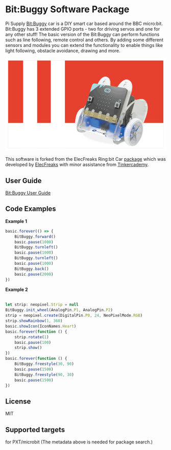 # Bit:Buggy Software Package

Pi Supply [Bit:Buggy](https://uk.pi-supply.com/products/pi-supply-bit-buggy-car-with-microbit) car is a DIY smart car based around the BBC micro:bit. Bit:Buggy has 3 extended GPIO ports - two for driving servos and one for any other stuff! The basic version of the Bit:Buggy can perform functions such as line following, remote control and others. By adding some different sensors and modules you can extend the functionality to enable things like light following, obstacle avoidance, drawing and more.

![](https://github.com/PiSupply/pxt-bitbuggy/blob/master/icon.png?raw=true)

This software is forked from the ElecFreaks Ring:bit Car [package](https://github.com/elecfreaks/pxt-ringbitcar) which was developed by [ElecFreaks](https://www.elecfreaks.com/) with minor assistance from [Tinkercademy](https://tinkercademy.com/).

## User Guide
[Bit:Buggy User Guide](https://learn.pi-supply.com/make/getting-started-with-the-pi-supply-microbit-bitbuggy/)

## Code Examples

**Example 1**
```JavaScript
basic.forever(() => {
    BitBuggy.forward()
    basic.pause(1000)
    BitBuggy.turnleft()
    basic.pause(1000)
    BitBuggy.turnleft()
    basic.pause(1000)
    BitBuggy.back()
    basic.pause(2000)
})
```

**Example 2**
```JavaScript

let strip: neopixel.Strip = null
BitBuggy.init_wheel(AnalogPin.P1, AnalogPin.P2)
strip = neopixel.create(DigitalPin.P0, 24, NeoPixelMode.RGB)
strip.showRainbow(1, 360)
basic.showIcon(IconNames.Heart)
basic.forever(function () {
    strip.rotate(1)
    basic.pause(100)
    strip.show()
})
basic.forever(function () {
    BitBuggy.freestyle(30, 90)
    basic.pause(1500)
    BitBuggy.freestyle(90, 30)
    basic.pause(1500)
})


```

## License
MIT

## Supported targets
for PXT/microbit (The metadata above is needed for package search.)
